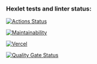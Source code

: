 ### Hexlet tests and linter status:
[![Actions Status](https://github.com/Pewdoloco/frontend-project-11/actions/workflows/hexlet-check.yml/badge.svg)](https://github.com/Pewdoloco/frontend-project-11/actions)

[![Maintainability](https://qlty.sh/badges/e6b4faf7-a8ed-418b-b425-5a79831424a4/maintainability.svg)](https://qlty.sh/gh/Pewdoloco/projects/frontend-project-11)

[![Vercel](https://vercel.com/button)](https://vercel.com/pewdolocos-projects/frontend-project-11)

[![Quality Gate Status](https://sonarcloud.io/api/project_badges/measure?project=Pewdoloco_frontend-project-11&metric=alert_status)](https://sonarcloud.io/summary/new_code?id=Pewdoloco_frontend-project-11)